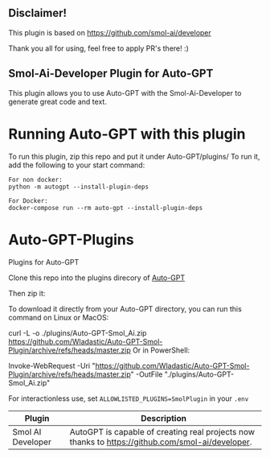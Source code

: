 ## Disclaimer!


This plugin is based on https://github.com/smol-ai/developer

Thank you all for using, feel free to apply PR's there! :)





## Smol-Ai-Developer Plugin for Auto-GPT

This plugin allows you to use Auto-GPT with the Smol-Ai-Developer to generate great code and text.

# Running Auto-GPT with this plugin

To run this plugin, zip this repo and put it under Auto-GPT/plugins/
To run it, add the following to your start command:
```
For non docker:
python -m autogpt --install-plugin-deps

For Docker:
docker-compose run --rm auto-gpt --install-plugin-deps
```

# Auto-GPT-Plugins

Plugins for Auto-GPT

Clone this repo into the plugins direcory of [Auto-GPT](https://github.dev/Significant-Gravitas/Auto-GPT)

Then zip it:

To download it directly from your Auto-GPT directory, you can run this command on Linux or MacOS:

curl -L -o ./plugins/Auto-GPT-Smol_Ai.zip https://github.com/Wladastic/Auto-GPT-Smol-Plugin/archive/refs/heads/master.zip
Or in PowerShell:

Invoke-WebRequest -Uri "https://github.com/Wladastic/Auto-GPT-Smol-Plugin/archive/refs/heads/master.zip"     -OutFile "./plugins/Auto-GPT-Smol_Ai.zip"


For interactionless use, set `ALLOWLISTED_PLUGINS=SmolPlugin` in your `.env`

| Plugin   | Description                                                                                                         |
|----------|---------------------------------------------------------------------------------------------------------------------|
| Smol AI Developer | AutoGPT is capable of creating real projects now thanks to https://github.com/smol-ai/developer. |

